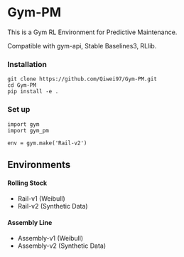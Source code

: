 # Gym-PM 

This is a Gym RL Environment for Predictive Maintenance.

Compatible with gym-api, Stable Baselines3, RLlib.

### Installation
```
git clone https://github.com/Qiwei97/Gym-PM.git
cd Gym-PM
pip install -e .
```

### Set up
```
import gym
import gym_pm

env = gym.make('Rail-v2')
```

## Environments

#### Rolling Stock
  * Rail-v1 (Weibull)
  * Rail-v2 (Synthetic Data)

#### Assembly Line
  * Assembly-v1 (Weibull)
  * Assembly-v2 (Synthetic Data)
